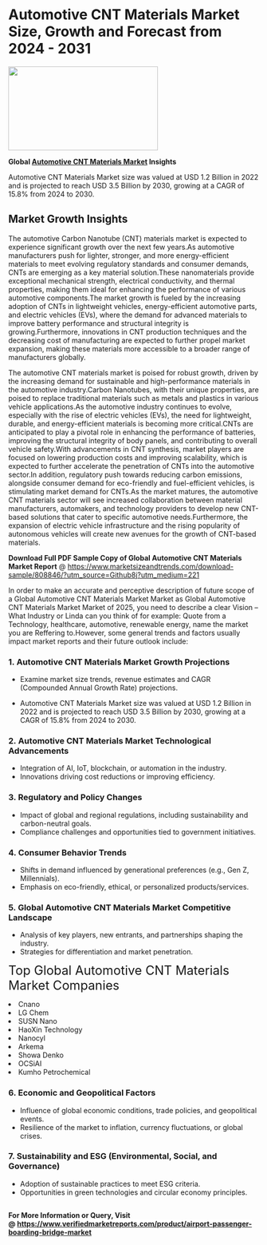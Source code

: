 <H1>Automotive CNT Materials Market Size, Growth and Forecast from 2024 - 2031</H1><img class="aligncenter size-medium wp-image-584254" src="https://thirdeyenews.in/wp-content/uploads/2024/09/Global-Market-Research-300x168.jpeg" alt="" width="300" height="168" /><p><strong>Global&nbsp;<a href="https://www.marketsizeandtrends.com/download-sample/808846/?utm_source=Github8j?utm_medium=221">Automotive CNT Materials Market</a> Insights</strong></p><p>Automotive CNT Materials Market size was valued at USD 1.2 Billion in 2022 and is projected to reach USD 3.5 Billion by 2030, growing at a CAGR of 15.8% from 2024 to 2030.</p><p><h2>Market Growth Insights</h2> <p>The automotive Carbon Nanotube (CNT) materials market is expected to experience significant growth over the next few years.As automotive manufacturers push for lighter, stronger, and more energy-efficient materials to meet evolving regulatory standards and consumer demands, CNTs are emerging as a key material solution.These nanomaterials provide exceptional mechanical strength, electrical conductivity, and thermal properties, making them ideal for enhancing the performance of various automotive components.The market growth is fueled by the increasing adoption of CNTs in lightweight vehicles, energy-efficient automotive parts, and electric vehicles (EVs), where the demand for advanced materials to improve battery performance and structural integrity is growing.Furthermore, innovations in CNT production techniques and the decreasing cost of manufacturing are expected to further propel market expansion, making these materials more accessible to a broader range of manufacturers globally.</p> <p>The automotive CNT materials market is poised for robust growth, driven by the increasing demand for sustainable and high-performance materials in the automotive industry.Carbon Nanotubes, with their unique properties, are poised to replace traditional materials such as metals and plastics in various vehicle applications.As the automotive industry continues to evolve, especially with the rise of electric vehicles (EVs), the need for lightweight, durable, and energy-efficient materials is becoming more critical.CNTs are anticipated to play a pivotal role in enhancing the performance of batteries, improving the structural integrity of body panels, and contributing to overall vehicle safety.With advancements in CNT synthesis, market players are focused on lowering production costs and improving scalability, which is expected to further accelerate the penetration of CNTs into the automotive sector.In addition, regulatory push towards reducing carbon emissions, alongside consumer demand for eco-friendly and fuel-efficient vehicles, is stimulating market demand for CNTs.As the market matures, the automotive CNT materials sector will see increased collaboration between material manufacturers, automakers, and technology providers to develop new CNT-based solutions that cater to specific automotive needs.Furthermore, the expansion of electric vehicle infrastructure and the rising popularity of autonomous vehicles will create new avenues for the growth of CNT-based materials.<p><span class=""><strong>Download Full PDF Sample Copy of Global Automotive CNT Materials Market Report</strong> @ <a href="https://www.marketsizeandtrends.com/download-sample/808846/?utm_source=Github8j?utm_medium=221" target="_blank">https://www.marketsizeandtrends.com/download-sample/808846/?utm_source=Github8j?utm_medium=221</a></span></p><p>In order to make an accurate and perceptive description of future scope of a Global&nbsp;Automotive CNT Materials Market Market as Global&nbsp;Automotive CNT Materials Market Market of 2025, you need to describe a clear Vision &ndash; What Industry or Linda can you think of for example: Quote from a Technology, healthcare, automotive, renewable energy, name the market you are Reffering to.However, some general trends and factors usually impact market reports and their future outlook include:</p><h3>1.&nbsp;<strong>Automotive CNT Materials Market Growth Projections</strong></h3><ul><li>Examine market size trends, revenue estimates and CAGR (Compounded Annual Growth Rate) projections.</li><li><p>Automotive CNT Materials Market size was valued at USD 1.2 Billion in 2022 and is projected to reach USD 3.5 Billion by 2030, growing at a CAGR of 15.8% from 2024 to 2030.</p></li></ul><h3>2.&nbsp;<strong>Automotive CNT Materials Market Technological Advancements</strong></h3><ul><li>Integration of AI, IoT, blockchain, or automation in the industry.</li><li>Innovations driving cost reductions or improving efficiency.</li></ul><h3>3.&nbsp;<strong>Regulatory and Policy Changes</strong></h3><ul><li>Impact of global and regional regulations, including sustainability and carbon-neutral goals.</li><li>Compliance challenges and opportunities tied to government initiatives.</li></ul><h3>4.&nbsp;<strong>Consumer Behavior Trends</strong></h3><ul><li>Shifts in demand influenced by generational preferences (e.g., Gen Z, Millennials).</li><li>Emphasis on eco-friendly, ethical, or personalized products/services.</li></ul><h3>5.&nbsp;<strong>Global Automotive CNT Materials Market Competitive Landscape</strong></h3><ul><li>Analysis of key players, new entrants, and partnerships shaping the industry.</li><li>Strategies for differentiation and market penetration.</li></ul><p data-pm-slice="1 1 []"><span style="color: inherit; font-family: inherit; font-size: 25px;">Top Global Automotive CNT Materials Market Companies</span></p><div class="" data-test-id=""><p><li>Cnano</li><li> LG Chem</li><li> SUSN Nano</li><li> HaoXin Technology</li><li> Nanocyl</li><li> Arkema</li><li> Showa Denko</li><li> OCSiAI</li><li> Kumho Petrochemical</li></p></div><h3>6.&nbsp;<strong>Economic and Geopolitical Factors</strong></h3><ul><li>Influence of global economic conditions, trade policies, and geopolitical events.</li><li>Resilience of the market to inflation, currency fluctuations, or global crises.</li></ul><h3>7.&nbsp;<strong>Sustainability and ESG (Environmental, Social, and Governance)</strong></h3><ul><li>Adoption of sustainable practices to meet ESG criteria.</li><li>Opportunities in green technologies and circular economy principles.</li></ul><h2><strong style="font-size: 14px;">For More Information or Query, Visit @&nbsp;</strong><a style="background-color: #ffffff; font-size: 14px;" href="https://www.marketsizeandtrends.com/report/automotive-cnt-materials-market/" target="_blank">https://www.verifiedmarketreports.com/product/airport-passenger-boarding-bridge-market</a></h2>